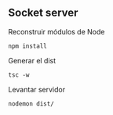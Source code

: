 

## Socket server

Reconstruir módulos de Node
```
npm install
```

Generar el dist
```
tsc -w
```

Levantar servidor
```
nodemon dist/
```
